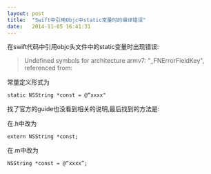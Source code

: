 ```yaml
---
layout: post
title:  "Swift中引用Objc中static常量时的编译错误"
date:   2014-11-05 16:41:31
---
```

在swift代码中引用objc头文件中的static变量时出现错误:

>Undefined symbols for architecture armv7:
>"_FNErrorFieldKey", referenced from:

常量定义形式为

    static NSString *const = @“xxxx"

找了官方的guide也没看到相关的说明,最后找到的方法是:

在.h中改为

    extern NSString *const;

在.m中改为

    NSString *const = @“xxxx”;

